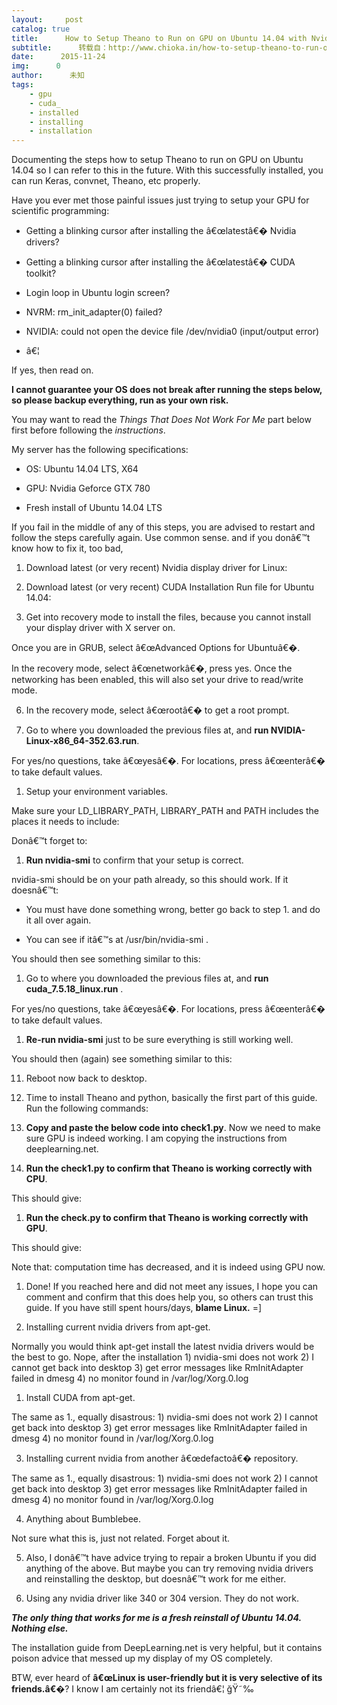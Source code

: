 ```yaml
---
layout:     post
catalog: true
title:      How to Setup Theano to Run on GPU on Ubuntu 14.04 with Nvidia Geforce GTX 780
subtitle:      转载自：http://www.chioka.in/how-to-setup-theano-to-run-on-gpu-on-ubuntu-14-04-with-nvidia-geforce-gtx-780/
date:      2015-11-24
img:      0
author:      未知
tags:
    - gpu
    - cuda_
    - installed
    - installing
    - installation
---
```


Documenting the steps how to setup Theano to run on GPU on Ubuntu 14.04 so I can refer to this in the future. With this successfully installed, you can run Keras, convnet, Theano, etc properly.

Have you ever met those painful issues just trying to setup your GPU for scientific programming:

- Getting a blinking cursor after installing the â€œlatestâ€� Nvidia drivers?

- Getting a blinking cursor after installing the â€œlatestâ€� CUDA toolkit?

- Login loop in Ubuntu login screen?

- NVRM: rm_init_adapter(0) failed?

- NVIDIA: could not open the device file /dev/nvidia0 (input/output error)

- â€¦


If yes, then read on.

**I cannot guarantee your OS does not break after running the steps below, so please backup everything, run as your own risk.**

You may want to read the *Things That Does Not Work For Me* part below first before following the *instructions*.

My server has the following specifications:

- OS: Ubuntu 14.04 LTS, X64

- GPU: Nvidia Geforce GTX 780

- Fresh install of Ubuntu 14.04 LTS


If you fail in the middle of any of this steps, you are advised to restart and follow the steps carefully again. Use common sense. and if you donâ€™t know how to fix it, too bad,

1. Download latest (or very recent) Nvidia display driver for Linux:


2. Download latest (or very recent) CUDA Installation Run file for Ubuntu 14.04:

3. Get into recovery mode to install the files, because you cannot install your display driver with X server on.


Once you are in GRUB, select â€œAdvanced Options for Ubuntuâ€�.


In the recovery mode, select â€œnetworkâ€�, press yes. Once the networking has been enabled, this will also set your drive to read/write mode.


6. In the recovery mode, select â€œrootâ€� to get a root prompt.

1. Go to where you downloaded the previous files at, and **run NVIDIA-Linux-x86_64-352.63.run**.


For yes/no questions, take â€œyesâ€�. For locations, press â€œenterâ€� to take default values.

1. Setup your environment variables.


Make sure your LD_LIBRARY_PATH, LIBRARY_PATH and PATH includes the places it needs to include:

Donâ€™t forget to:

1. **Run nvidia-smi** to confirm that your setup is correct.


nvidia-smi should be on your path already, so this should work. If it doesnâ€™t:

- You must have done something wrong, better go back to step 1. and do it all over again.

- You can see if itâ€™s at /usr/bin/nvidia-smi .


You should then see something similar to this:

1. Go to where you downloaded the previous files at, and **run cuda_7.5.18_linux.run** .


For yes/no questions, take â€œyesâ€�. For locations, press â€œenterâ€� to take default values.

1. **Re-run nvidia-smi** just to be sure everything is still working well.


You should then (again) see something similar to this:

11. Reboot now back to desktop.

1. Time to install Theano and python, basically the first part of this guide. Run the following commands:


1. **Copy and paste the below code into check1.py**. Now we need to make sure GPU is indeed working. I am copying the instructions from deeplearning.net.


1. **Run the check1.py to confirm that Theano is working correctly with CPU**.


This should give:

1. **Run the check.py to confirm that Theano is working correctly with GPU**.


This should give:

Note that: computation time has decreased, and it is indeed using GPU now.

1. Done! If you reached here and did not meet any issues, I hope you can comment and confirm that this does help you, so others can trust this guide. If you have still spent hours/days, **blame Linux.** =]


1. Installing current nvidia drivers from apt-get.


Normally you would think apt-get install the latest nvidia drivers would be the best to go. Nope, after the installation 1) nvidia-smi does not work 2) I cannot get back into desktop 3) get error messages like RmInitAdapter failed in dmesg 4) no monitor found in /var/log/Xorg.0.log

1. Install CUDA from apt-get.


The same as 1., equally disastrous: 1) nvidia-smi does not work 2) I cannot get back into desktop 3) get error messages like RmInitAdapter failed in dmesg 4) no monitor found in /var/log/Xorg.0.log

3. Installing current nvidia from another â€œdefactoâ€� repository.

The same as 1., equally disastrous: 1) nvidia-smi does not work 2) I cannot get back into desktop 3) get error messages like RmInitAdapter failed in dmesg 4) no monitor found in /var/log/Xorg.0.log

4. Anything about Bumblebee.

Not sure what this is, just not related. Forget about it.

5. Also, I donâ€™t have advice trying to repair a broken Ubuntu if you did anything of the above. But maybe you can try removing nvidia drivers and reinstalling the desktop, but doesnâ€™t work for me either.

1. Using any nvidia driver like 340 or 304 version. They do not work.


***The only thing that works for me is a fresh reinstall of Ubuntu 14.04. Nothing else.***

The installation guide from DeepLearning.net is very helpful, but it contains poison advice that messed up my display of my OS completely.

BTW, ever heard of **â€œLinux is user-friendly but it is very selective of its friends.â€�**? I know I am certainly not its friendâ€¦ ğŸ˜‰
